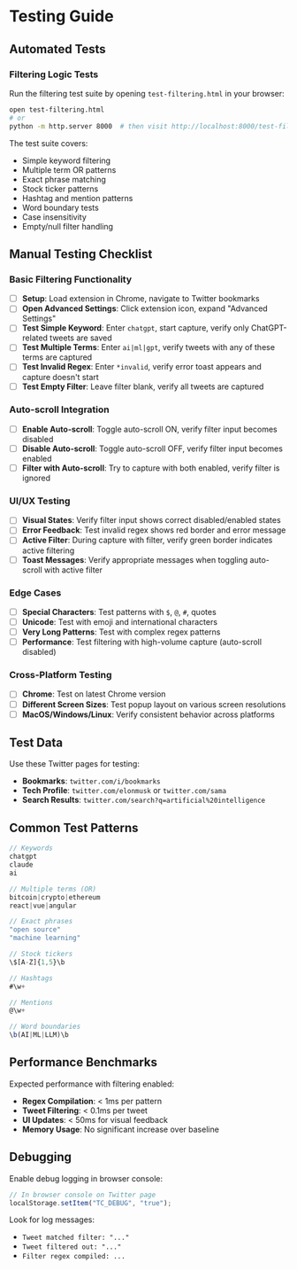 # Testing Guide

## Automated Tests

### Filtering Logic Tests

Run the filtering test suite by opening `test-filtering.html` in your browser:

```bash
open test-filtering.html
# or
python -m http.server 8000  # then visit http://localhost:8000/test-filtering.html
```

The test suite covers:

- Simple keyword filtering
- Multiple term OR patterns
- Exact phrase matching
- Stock ticker patterns
- Hashtag and mention patterns
- Word boundary tests
- Case insensitivity
- Empty/null filter handling

## Manual Testing Checklist

### Basic Filtering Functionality

- [ ] **Setup**: Load extension in Chrome, navigate to Twitter bookmarks
- [ ] **Open Advanced Settings**: Click extension icon, expand "Advanced Settings"
- [ ] **Test Simple Keyword**: Enter `chatgpt`, start capture, verify only ChatGPT-related tweets are saved
- [ ] **Test Multiple Terms**: Enter `ai|ml|gpt`, verify tweets with any of these terms are captured
- [ ] **Test Invalid Regex**: Enter `*invalid`, verify error toast appears and capture doesn't start
- [ ] **Test Empty Filter**: Leave filter blank, verify all tweets are captured

### Auto-scroll Integration

- [ ] **Enable Auto-scroll**: Toggle auto-scroll ON, verify filter input becomes disabled
- [ ] **Disable Auto-scroll**: Toggle auto-scroll OFF, verify filter input becomes enabled
- [ ] **Filter with Auto-scroll**: Try to capture with both enabled, verify filter is ignored

### UI/UX Testing

- [ ] **Visual States**: Verify filter input shows correct disabled/enabled states
- [ ] **Error Feedback**: Test invalid regex shows red border and error message
- [ ] **Active Filter**: During capture with filter, verify green border indicates active filtering
- [ ] **Toast Messages**: Verify appropriate messages when toggling auto-scroll with active filter

### Edge Cases

- [ ] **Special Characters**: Test patterns with `$`, `@`, `#`, quotes
- [ ] **Unicode**: Test with emoji and international characters
- [ ] **Very Long Patterns**: Test with complex regex patterns
- [ ] **Performance**: Test filtering with high-volume capture (auto-scroll disabled)

### Cross-Platform Testing

- [ ] **Chrome**: Test on latest Chrome version
- [ ] **Different Screen Sizes**: Test popup layout on various screen resolutions
- [ ] **MacOS/Windows/Linux**: Verify consistent behavior across platforms

## Test Data

Use these Twitter pages for testing:

- **Bookmarks**: `twitter.com/i/bookmarks`
- **Tech Profile**: `twitter.com/elonmusk` or `twitter.com/sama`
- **Search Results**: `twitter.com/search?q=artificial%20intelligence`

## Common Test Patterns

```javascript
// Keywords
chatgpt
claude
ai

// Multiple terms (OR)
bitcoin|crypto|ethereum
react|vue|angular

// Exact phrases
"open source"
"machine learning"

// Stock tickers
\$[A-Z]{1,5}\b

// Hashtags
#\w+

// Mentions
@\w+

// Word boundaries
\b(AI|ML|LLM)\b
```

## Performance Benchmarks

Expected performance with filtering enabled:

- **Regex Compilation**: < 1ms per pattern
- **Tweet Filtering**: < 0.1ms per tweet
- **UI Updates**: < 50ms for visual feedback
- **Memory Usage**: No significant increase over baseline

## Debugging

Enable debug logging in browser console:

```javascript
// In browser console on Twitter page
localStorage.setItem("TC_DEBUG", "true");
```

Look for log messages:

- `Tweet matched filter: "..."`
- `Tweet filtered out: "..."`
- `Filter regex compiled: ...`
